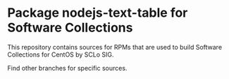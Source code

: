 # Package nodejs-text-table for Software Collections

This repository contains sources for RPMs that are used
to build Software Collections for CentOS by SCLo SIG.

Find other branches for specific sources.
